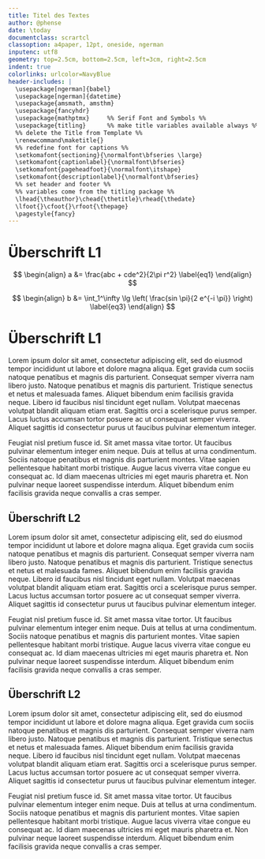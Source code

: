 ```yaml
---
title: Titel des Textes
author: @phense
date: \today
documentclass: scrartcl
classoption: a4paper, 12pt, oneside, ngerman
inputenc: utf8
geometry: top=2.5cm, bottom=2.5cm, left=3cm, right=2.5cm
indent: true
colorlinks: urlcolor=NavyBlue
header-includes: |
  \usepackage[ngerman]{babel}
  \usepackage[ngerman]{datetime}
  \usepackage{amsmath, amsthm}
  \usepackage{fancyhdr}
  \usepackage{mathptmx}		%% Serif Font and Symbols %%
  \usepackage{titling}		%% make title variables available always %%
  %% delete the Title from Template %%
  \renewcommand\maketitle{} 
  %% redefine font for captions %%
  \setkomafont{sectioning}{\normalfont\bfseries \large}
  \setkomafont{captionlabel}{\normalfont\bfseries}
  \setkomafont{pageheadfoot}{\normalfont\itshape}
  \setkomafont{descriptionlabel}{\normalfont\bfseries}
  %% set header and footer %% 
  %% variables come from the titling package %%
  \lhead{\theauthor}\chead{\thetitle}\rhead{\thedate}
  \lfoot{}\cfoot{}\rfoot{\thepage}
  \pagestyle{fancy}
---
```




# Überschrift L1

$$
\begin{align}
a &= \frac{abc + cde^2}{2\pi r^2} \label{eq1}
\end{align}
$$

$$
\begin{align}
b &= \int_1^\infty \lg \left( \frac{sin \pi}{2 e^{-i \pi}} \right) \label{eq3}
\end{align}
$$

# Überschrift L1

Lorem ipsum dolor sit amet, consectetur adipiscing elit, sed do eiusmod  tempor incididunt ut labore et dolore magna aliqua. Eget gravida cum  sociis natoque penatibus et magnis dis parturient. Consequat semper  viverra nam libero justo. Natoque penatibus et magnis dis parturient.  Tristique senectus et netus et malesuada fames. Aliquet bibendum enim  facilisis gravida neque. Libero id faucibus nisl tincidunt eget nullam.  Volutpat maecenas volutpat blandit aliquam etiam erat. Sagittis orci a  scelerisque purus semper. Lacus luctus accumsan tortor posuere ac ut  consequat semper viverra. Aliquet sagittis id consectetur purus ut  faucibus pulvinar elementum integer.

Feugiat nisl pretium fusce id. Sit amet massa vitae tortor. Ut  faucibus pulvinar elementum integer enim neque. Duis at tellus at urna  condimentum. Sociis natoque penatibus et magnis dis parturient montes.  Vitae sapien pellentesque habitant morbi tristique. Augue lacus viverra  vitae congue eu consequat ac. Id diam maecenas ultricies mi eget mauris  pharetra et. Non pulvinar neque laoreet suspendisse interdum. Aliquet  bibendum enim facilisis gravida neque convallis a cras semper.

## Überschrift L2

Lorem ipsum dolor sit amet, consectetur adipiscing elit, sed do eiusmod  tempor incididunt ut labore et dolore magna aliqua. Eget gravida cum  sociis natoque penatibus et magnis dis parturient. Consequat semper  viverra nam libero justo. Natoque penatibus et magnis dis parturient.  Tristique senectus et netus et malesuada fames. Aliquet bibendum enim  facilisis gravida neque. Libero id faucibus nisl tincidunt eget nullam.  Volutpat maecenas volutpat blandit aliquam etiam erat. Sagittis orci a  scelerisque purus semper. Lacus luctus accumsan tortor posuere ac ut  consequat semper viverra. Aliquet sagittis id consectetur purus ut  faucibus pulvinar elementum integer.

Feugiat nisl pretium fusce id. Sit amet massa vitae tortor. Ut  faucibus pulvinar elementum integer enim neque. Duis at tellus at urna  condimentum. Sociis natoque penatibus et magnis dis parturient montes.  Vitae sapien pellentesque habitant morbi tristique. Augue lacus viverra  vitae congue eu consequat ac. Id diam maecenas ultricies mi eget mauris  pharetra et. Non pulvinar neque laoreet suspendisse interdum. Aliquet  bibendum enim facilisis gravida neque convallis a cras semper.

## Überschrift L2

Lorem ipsum dolor sit amet, consectetur adipiscing elit, sed do eiusmod  tempor incididunt ut labore et dolore magna aliqua. Eget gravida cum  sociis natoque penatibus et magnis dis parturient. Consequat semper  viverra nam libero justo. Natoque penatibus et magnis dis parturient.  Tristique senectus et netus et malesuada fames. Aliquet bibendum enim  facilisis gravida neque. Libero id faucibus nisl tincidunt eget nullam.  Volutpat maecenas volutpat blandit aliquam etiam erat. Sagittis orci a  scelerisque purus semper. Lacus luctus accumsan tortor posuere ac ut  consequat semper viverra. Aliquet sagittis id consectetur purus ut  faucibus pulvinar elementum integer.

Feugiat nisl pretium fusce id. Sit amet massa vitae tortor. Ut  faucibus pulvinar elementum integer enim neque. Duis at tellus at urna  condimentum. Sociis natoque penatibus et magnis dis parturient montes.  Vitae sapien pellentesque habitant morbi tristique. Augue lacus viverra  vitae congue eu consequat ac. Id diam maecenas ultricies mi eget mauris  pharetra et. Non pulvinar neque laoreet suspendisse interdum. Aliquet  bibendum enim facilisis gravida neque convallis a cras semper.
